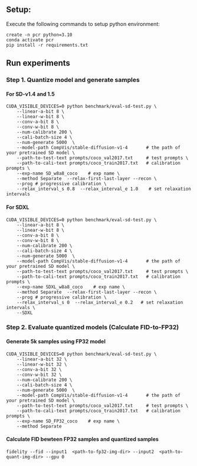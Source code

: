 ## Setup:
Execute the following commands to setup python environment:
```
create -n pcr python=3.10
conda activate pcr
pip install -r requirements.txt
```

## Run experiments
### Step 1. Quantize model and generate samples
#### For SD-v1.4 and 1.5
```
CUDA_VISIBLE_DEVICES=0 python benchmark/eval-sd-test.py \
    --linear-a-bit 8 \
    --linear-w-bit 8 \
    --conv-a-bit 8 \
    --conv-w-bit 8 \
    --num-calibrate 200 \
    --cali-batch-size 4 \
    --num-generate 5000  \
    --model-path CompVis/stable-diffusion-v1-4       # the path of your pretrained SD model \
    --path-to-test-text prompts/coco_val2017.txt     # test prompts \
    --path-to-cali-text prompts/coco_train2017.txt   # calibration prompts \
    --exp-name SD_w8a8_coco    # exp name \
    --method Separate  --relax-first-last-layer --recon \
    --prog # progressive calibration \
    --relax_interval_s 0.8  --relax_interval_e 1.0    # set relaxation intervals
```

#### For SDXL
```
CUDA_VISIBLE_DEVICES=0 python benchmark/eval-sd-test.py \
    --linear-a-bit 8 \
    --linear-w-bit 8 \
    --conv-a-bit 8 \
    --conv-w-bit 8 \
    --num-calibrate 200 \
    --cali-batch-size 4 \
    --num-generate 5000  \
    --model-path CompVis/stable-diffusion-v1-4       # the path of your pretrained SD model \
    --path-to-test-text prompts/coco_val2017.txt     # test prompts \
    --path-to-cali-text prompts/coco_train2017.txt   # calibration prompts \
    --exp-name SDXL_w8a8_coco    # exp name \
    --method Separate  --relax-first-last-layer --recon \
    --prog # progressive calibration \
    --relax_interval_s 0  --relax_interval_e 0.2   # set relaxation intervals \
    --SDXL 
```

### Step 2. Evaluate quantized models (Calculate FID-to-FP32)
#### Generate 5k samples using FP32 model
```
CUDA_VISIBLE_DEVICES=0 python benchmark/eval-sd-test.py \
    --linear-a-bit 32 \
    --linear-w-bit 32 \
    --conv-a-bit 32 \
    --conv-w-bit 32 \
    --num-calibrate 200 \
    --cali-batch-size 4 \
    --num-generate 5000  \
    --model-path CompVis/stable-diffusion-v1-4       # the path of your pretrained SD model \
    --path-to-test-text prompts/coco_val2017.txt     # test prompts \
    --path-to-cali-text prompts/coco_train2017.txt   # calibration prompts \
    --exp-name SD_FP32_coco    # exp name \
    --method Separate
```
#### Calculate FID bewteen FP32 samples and quantized samples
```
fidelity --fid --input1  <path-to-fp32-img-dir> --input2  <path-to-quant-img-dir> --gpu 0
```
